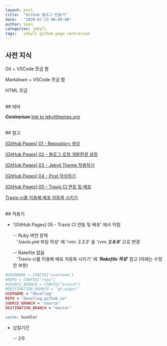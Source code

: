 ```yaml
---
layout: post
title:  "Github 블로그 만들기"
date:   "2020-07-23 00:00:00"
author: Sean
categories: jekyll
tags:	jekyll github-page centrarium
---
```


## 사전 지식

Git + VSCode 쪼금 함

Markdown + VSCode 쪼금 함

HTML 쪼금


<br/>
## 테마

**_Centrarium_** [link to jekyllthemes.org](http://jekyllthemes.org/themes/centrarium)


<br/>
## 참고

[[GitHub Pages] 01 - Repository 생성](https://luke7102.github.io/dev/2019/12/09/dev-create-blog-01.html)

[[GitHub Pages] 02 - 블로그 로컬 개발환경 설정](https://luke7102.github.io/dev/2019/12/09/dev-create-blog-02.html)

[[GitHub Pages] 03 - Jekyll Theme 적용하기](https://luke7102.github.io/dev/2019/12/10/dev-create-blog-03.html)

[[GitHub Pages] 04 - Post 작성하기](https://luke7102.github.io/dev/2019/12/10/dev-create-blog-04.html)

[[GitHub Pages] 05 - Travis CI 연동 및 배포](https://luke7102.github.io/dev/2019/12/10/dev-create-blog-05.html)

[Travis-ci를 이용해 배포 자동화 시키기](https://imreplay.com/blogging/Travis-ci%EB%A5%BC-%ED%86%B5%ED%95%B4-%EB%B0%B0%ED%8F%AC%EC%9E%90%EB%8F%99%ED%99%94/)


<br/>
## 적용기

* '[GitHub Pages] 05 - Travis CI 연동 및 배포' 에서 막힘

  -- Ruby 버전 문제  
&nbsp;&nbsp; '.travis.yml 파일 작성' 에 'rvm: 2.3.3' 을 'rvm: **_2.6.6_**' 으로 변경

  -- Rakefile 없음  
&nbsp;&nbsp; 'Travis-ci를 이용해 배포 자동화 시키기' 에 '**_Rakefile 작성_**' 참고 (아래는 수정한 부분) 

```ruby
#USERNAME = CONFIG["username"]
#REPO = CONFIG["repo"]
#SOURCE_BRANCH = CONFIG["branch"]
#DESTINATION_BRANCH = "gh-pages"
USERNAME = "devellog"
REPO = "devellog.github.io"
SOURCE_BRANCH = "source"
DESTINATION_BRANCH = "master"

cache: bundler
```

* 삽질기간  

  -- 2주


<br/>
